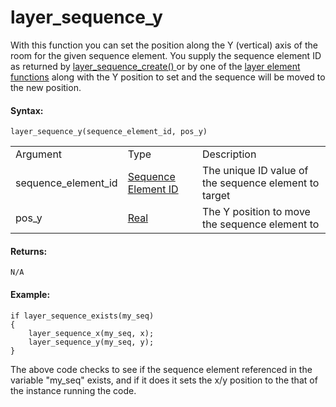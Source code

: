 # layer_sequence_y

With this function you can set the position along the Y (vertical) axis
of the room for the given sequence element. You supply the sequence
element ID as returned by [ layer_sequence_create()
](layer_sequence_create) or by one of the [layer element
functions](../General_Layer_Functions/General_Layer_Functions) along
with the Y position to set and the sequence will be moved to the new
position.

#### Syntax:

``` gml
layer_sequence_y(sequence_element_id, pos_y)
```

|                     |                                                                                                                                              |                                                       |
|---------------------|----------------------------------------------------------------------------------------------------------------------------------------------|-------------------------------------------------------|
| Argument            | Type                                                                                                                                         | Description                                           |
| sequence_element_id |  [Sequence Element ID](../../../../../../GameMaker_Language/GML_Reference/Asset_Management/Rooms/Sequence_Layers/layer_sequence_create)  | The unique ID value of the sequence element to target |
| pos_y               |  [Real](../../../../../../GameMaker_Language/GML_Overview/Data_Types)                                                                    | The Y position to move the sequence element to        |

#### Returns:

``` gml
N/A
```

#### Example:

``` gml
if layer_sequence_exists(my_seq)
{
    layer_sequence_x(my_seq, x);
    layer_sequence_y(my_seq, y);
}
```

The above code checks to see if the sequence element referenced in the
variable "my_seq" exists, and if it does it sets the x/y position to the
that of the instance running the code.
